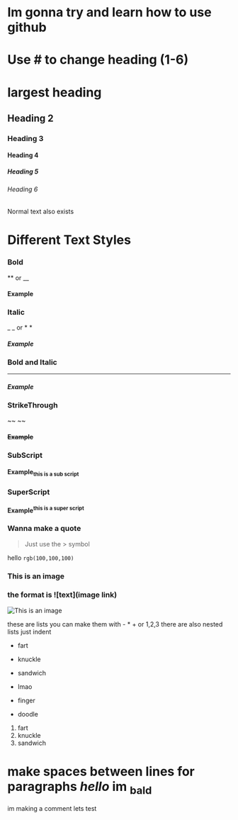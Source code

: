 # Im gonna try and learn how to use github

# **Use # to change heading (1-6)**
# largest heading
## Heading 2
### Heading 3
#### Heading 4
##### Heading 5
###### Heading 6
Normal text also exists
# Different Text Styles

### Bold 
 ** or __
#### **Example**

### Italic
_ _ or * *
#### _Example_

### Bold and Italic
 ***
#### ***Example***

### StrikeThrough
 ~~ ~~
#### ~~Example~~

### SubScript
 <sub> </sub>
#### Example<sub>this is a sub script</sub>

### SuperScript
 <sup> </sup>
#### Example<sup>this is a super script</sup>

### Wanna make a quote
> Just use the > symbol

hello `rgb(100,100,100)`

### This is an image
### the format is ![text](image link)

![This is an image](https://myoctocat.com/assets/images/base-octocat.svg)

these are lists
you can make them with - * + or 1,2,3
there are also nested lists just indent
- fart
* knuckle
+ sandwich
- lmao
* finger 
+ doodle
1. fart
2. knuckle
3. sandwich

# make spaces between lines for paragraphs *hello* __im__ <sub>bald</sub>

im making a comment lets test
<!-- hello testing -->
